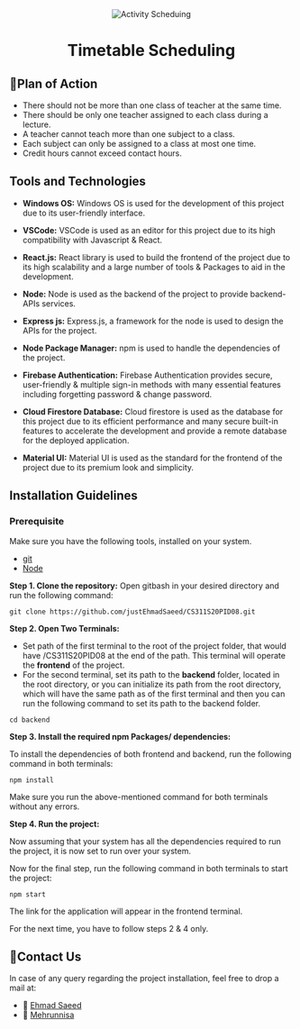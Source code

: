 <div align="center">
<img src="https://user-images.githubusercontent.com/46846821/89666520-f195cb80-d8f3-11ea-80bb-f9d5137c6c6c.png" alt ="Activity Scheduing">
<h1>Timetable Scheduling</h1>
</div>

## 🎯Plan of Action

- There should not be more than one class of teacher at the same time.
- There should be only one teacher assigned to each class during a lecture.
- A teacher cannot teach more than one subject to a class.
- Each subject can only be assigned to a class at most one time.
- Credit hours cannot exceed contact hours.

## Tools and Technologies

- **Windows OS:** Windows OS is used for the development of this project due to its user-friendly interface.

- **VSCode:** VSCode is used as an editor for this project due to its high compatibility with Javascript & React.

- **React.js:** React library is used to build the frontend of the project due to its high scalability and a large number of tools & Packages to aid in the development.

- **Node:** Node is used as the backend of the project to provide backend-APIs services.

- **Express js:** Express.js, a framework for the node is used to design the APIs for the project.

- **Node Package Manager:** npm is used to handle the dependencies of the project.

- **Firebase Authentication:** Firebase Authentication provides secure, user-friendly & multiple sign-in methods with many essential features including forgetting password & change password.

- **Cloud Firestore Database:** Cloud firestore is used as the database for this project due to its efficient performance and many secure built-in features to accelerate the development and provide a remote database for the deployed application.

- **Material UI:** Material UI is used as the standard for the frontend of the project due to its premium look and simplicity.

## Installation Guidelines

### **Prerequisite**

Make sure you have the following tools, installed on your system.

- [git](https://git-scm.com/downloads)
- [Node](https://nodejs.org/en/download/)

**Step 1. Clone the repository:**
Open gitbash in your desired directory and run the following command:

```
git clone https://github.com/justEhmadSaeed/CS311S20PID08.git
```

**Step 2. Open Two Terminals:**

- Set path of the first terminal to the root of the project folder, that would have /CS311S20PID08 at the end of the path. This terminal will operate the **frontend** of the project.
- For the second terminal, set its path to the **backend** folder, located in the root directory, or you can initialize its path from the root directory, which will have the same path as of the first terminal and then you can run the following command to set its path to the backend folder.

```
cd backend
```

**Step 3. Install the required npm Packages/ dependencies:**

To install the dependencies of both frontend and backend, run the following command in both terminals:

```
npm install
```

Make sure you run the above-mentioned command for both terminals without any errors.

**Step 4. Run the project:**

Now assuming that your system has all the dependencies required to run the project, it is now set to run over your system.

Now for the final step, run the following command in both terminals to start the project:

```
npm start
```

The link for the application will appear in the frontend terminal.

For the next time, you have to follow steps 2 & 4 only.

## 📧Contact Us

In case of any query regarding the project installation, feel free to drop a mail at:

- 🧑 [Ehmad Saeed](mailto:justehmadsaeed@gmail.com)
- 👩 [Mehrunnisa](mailto:mehrunnisa533@gmail.com)
